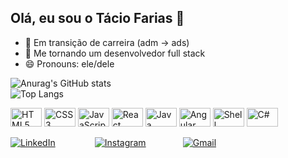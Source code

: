 ## Olá, eu sou o Tácio Farias 👋


- 🔭 Em transição de carreira (adm -> ads)
- 🌱 Me tornando um desenvolvedor full stack
- 😄 Pronouns: ele/dele

![Anurag's GitHub stats](https://github-readme-stats.vercel.app/api?username=taciopcfarias&show_icons=true&theme=transparent&card_width=450&include_all_commits=true)  
![Top Langs](https://github-readme-stats.vercel.app/api/top-langs/?username=taciopcfarias&layout=compact&theme=transparent&card_width=450&langs_count=6)


<p align="left">
  <img src="https://cdn.jsdelivr.net/gh/devicons/devicon/icons/html5/html5-original.svg" alt="HTML5" width="50" height="30"/>
  <img src="https://cdn.jsdelivr.net/gh/devicons/devicon/icons/css3/css3-original.svg" alt="CSS3" width="50" height="30"/>
  <img src="https://cdn.jsdelivr.net/gh/devicons/devicon/icons/javascript/javascript-original.svg" alt="JavaScript" width="50" height="30"/>
  <img src="https://cdn.jsdelivr.net/gh/devicons/devicon/icons/react/react-original.svg" alt="React" width="50" height="30"/>
  <img src="https://cdn.jsdelivr.net/gh/devicons/devicon/icons/java/java-original.svg" alt="Java" width="50" height="30"/>
  <img src="https://cdn.jsdelivr.net/gh/devicons/devicon/icons/angularjs/angularjs-original.svg" alt="Angular" width="50" height="30"/>
  <img src="https://cdn.jsdelivr.net/gh/devicons/devicon/icons/bash/bash-original.svg" alt="Shell" width="50" height="30"/>
  <img src="https://cdn.jsdelivr.net/gh/devicons/devicon/icons/csharp/csharp-original.svg" alt="C#" width="50" height="30"/>
</p>

[![LinkedIn](https://img.shields.io/badge/LinkedIn-0077B5?style=for-the-badge&logo=linkedin&logoColor=white)](https://www.linkedin.com/in/taciopcfarias/) &nbsp;&nbsp;&nbsp;&nbsp;&nbsp;&nbsp;&nbsp;&nbsp;&nbsp;&nbsp;&nbsp;&nbsp;&nbsp;&nbsp;
[![Instagram](https://img.shields.io/badge/Instagram-E4405F?style=for-the-badge&logo=instagram&logoColor=white)](https://www.instagram.com/taciopcfarias/)&nbsp;&nbsp;&nbsp;&nbsp;&nbsp;&nbsp;&nbsp;&nbsp;&nbsp;&nbsp;&nbsp;&nbsp;&nbsp;&nbsp;
[![Gmail](https://img.shields.io/badge/Gmail-D14836?style=for-the-badge&logo=gmail&logoColor=white)](mailto:taciopcfarias@gmail.com)



          

